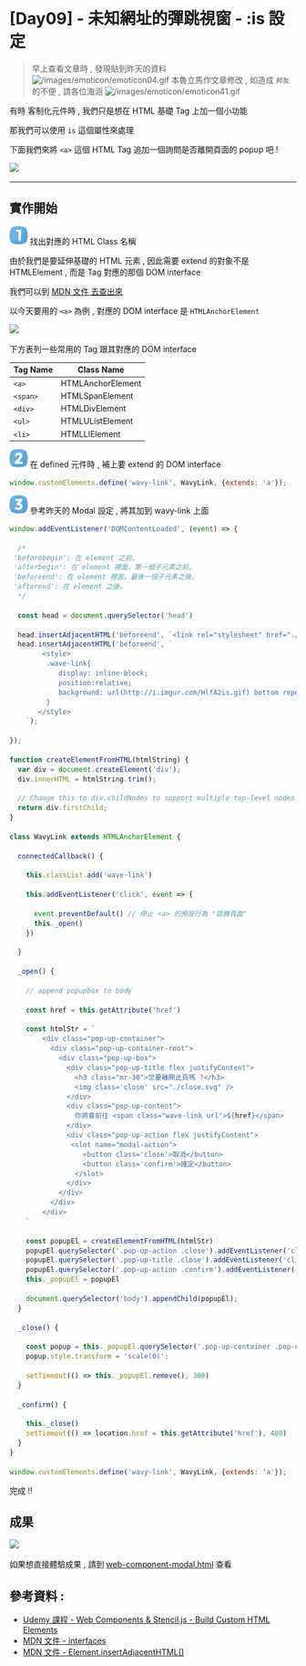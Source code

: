 # [Day09] - 未知網址的彈跳視窗 - :is 設定

> 早上查看文章時 , 發現貼到昨天的資料 ![/images/emoticon/emoticon04.gif](/images/emoticon/emoticon04.gif)
> 本魯立馬作文章修改 , 如造成 `邦友` 的不便 , 請各位海涵 ![/images/emoticon/emoticon41.gif](/images/emoticon/emoticon41.gif)

有時 客制化元件時 , 我們只是想在 HTML 基礎 Tag 上加一個小功能

那我們可以使用 `is` 這個屬性來處理

下面我們來將 `<a>` 這個 HTML Tag 追加一個詢問是否離開頁面的 popup 吧 !

![](https://i.imgur.com/eHu90De.gif)

------

## 實作開始

![one](https://raw.githubusercontent.com/andrew781026/ithome_ironman_2021/master/day-06/number-icon/one.png) 找出對應的 HTML Class 名稱

由於我們是要延伸基礎的 HTML 元素 , 因此需要 extend 的對象不是 HTMLElement , 而是 Tag 對應的那個 DOM interface

我們可以到 [MDN 文件 去查出來](https://developer.mozilla.org/zh-TW/docs/Web/HTML/Element/a)

以今天要用的 `<a>` 為例 , 對應的 DOM interface 是 `HTMLAnchorElement`

![](https://i.imgur.com/PbAf6cL.png)


下方表列一些常用的 Tag 跟其對應的 DOM interface

| Tag Name | Class Name |
|---|---|
| `<a>` | HTMLAnchorElement |
| `<span>` | HTMLSpanElement |
| `<div>` | HTMLDivElement |
| `<ul>` | HTMLUListElement |
| `<li>` | HTMLLIElement |


![two](https://raw.githubusercontent.com/andrew781026/ithome_ironman_2021/master/day-06/number-icon/two.png) 在 defined 元件時 , 補上要 extend 的 DOM interface

```javascript
window.customElements.define('wavy-link', WavyLink, {extends: 'a'});
```

![three](https://raw.githubusercontent.com/andrew781026/ithome_ironman_2021/master/day-06/number-icon/three.png) 參考昨天的 Modal 設定 , 將其加到 wavy-link 上面

```javascript
window.addEventListener('DOMContentLoaded', (event) => {

  /*
 'beforebegin': 在 element 之前。
 'afterbegin': 在 element 裡面，第一個子元素之前。
 'beforeend': 在 element 裡面，最後一個子元素之後。
 'afterend': 在 element 之後。
  */

  const head = document.querySelector('head')

  head.insertAdjacentHTML('beforeend', `<link rel="stylesheet" href="./modal.css">`);
  head.insertAdjacentHTML('beforeend', `
        <style>
         .wave-link{
            display: inline-block;
            position:relative;
            background: url(http://i.imgur.com/HlfA2is.gif) bottom repeat-x;
         }
       </style>
    `);

});

function createElementFromHTML(htmlString) {
  var div = document.createElement('div');
  div.innerHTML = htmlString.trim();

  // Change this to div.childNodes to support multiple top-level nodes
  return div.firstChild;
}

class WavyLink extends HTMLAnchorElement {

  connectedCallback() {

    this.classList.add('wave-link')

    this.addEventListener('click', event => {

      event.preventDefault() // 停止 <a> 的預設行為 "跳轉頁面" 
      this._open()
    })

  }

  _open() {

    // append popupbox to body

    const href = this.getAttribute('href')

    const htmlStr = `
        <div class="pop-up-container">
          <div class="pop-up-container-root">
            <div class="pop-up-box">
              <div class="pop-up-title flex justifyContent">
                <h3 class="mr-30">您要離開此頁嗎 ?</h3>
                <img class='close' src="./close.svg" />
              </div>
              <div class="pop-up-content">
                你將會前往 <span class="wave-link url">${href}</span>
              </div>
              <div class="pop-up-action flex justifyContent">
               <slot name="modal-action">
                  <button class='close'>取消</button>
                  <button class='confirm'>確定</button>
                </slot>
              </div>
            </div>
          </div>
        </div>
    `

    const popupEl = createElementFromHTML(htmlStr)
    popupEl.querySelector('.pop-up-action .close').addEventListener('click', () => this._close())
    popupEl.querySelector('.pop-up-title .close').addEventListener('click', () => this._close())
    popupEl.querySelector('.pop-up-action .confirm').addEventListener('click', () => this._confirm())
    this._popupEl = popupEl

    document.querySelector('body').appendChild(popupEl);
  }

  _close() {

    const popup = this._popupEl.querySelector('.pop-up-container .pop-up-box');
    popup.style.transform = 'scale(0)';

    setTimeout(() => this._popupEl.remove(), 300)
  }

  _confirm() {

    this._close()
    setTimeout(() => location.href = this.getAttribute('href'), 400)
  }
}

window.customElements.define('wavy-link', WavyLink, {extends: 'a'});
```

完成 !!

## 成果

![](https://i.imgur.com/eHu90De.gif)


如果想直接體驗成果 , 請到 [web-component-modal.html](https://andrew781026.github.io/ithome_ironman_2021/day-09/show-wc.html) 查看


## 參考資料 :

- [Udemy 課程 - Web Components & Stencil.js - Build Custom HTML Elements](https://www.udemy.com/course/web-components-stenciljs-build-custom-html-elements/)
- [MDN 文件 - interfaces](https://developer.mozilla.org/en-US/docs/Web/API#interfaces)
- [MDN 文件 - Element.insertAdjacentHTML()](https://developer.mozilla.org/zh-TW/docs/Web/API/Element/insertAdjacentHTML)
